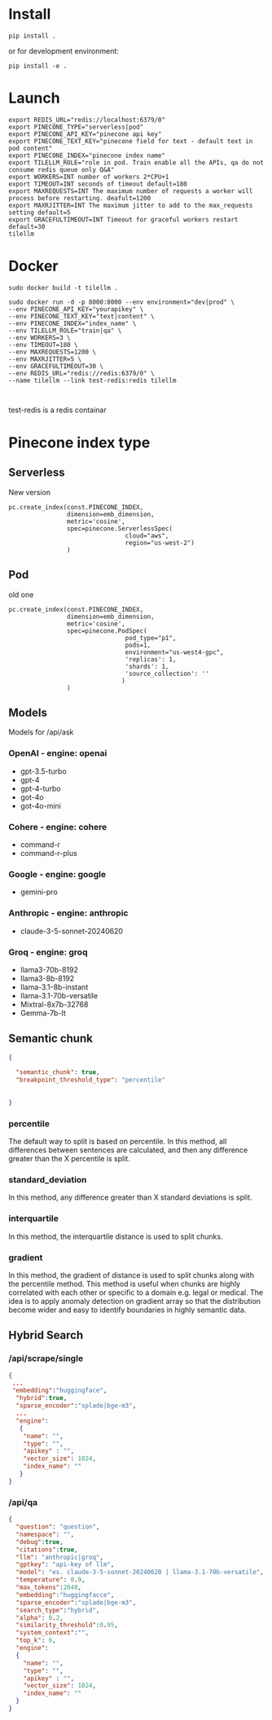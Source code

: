 
# Install
```commandline
pip install .
```
or for development environment:
```commandline
pip install -e .
```

# Launch


```commandline
export REDIS_URL="redis://localhost:6379/0"
export PINECONE_TYPE="serverless|pod"
export PINECONE_API_KEY="pinecone api key"
export PINECONE_TEXT_KEY="pinecone field for text - default text in pod content"
export PINECONE_INDEX="pinecone index name"
export TILELLM_ROLE="role in pod. Train enable all the APIs, qa do not consume redis queue only Q&A"
export WORKERS=INT number of workers 2*CPU+1
export TIMEOUT=INT seconds of timeout default=180
export MAXREQUESTS=INT The maximum number of requests a worker will process before restarting. deafult=1200
export MAXRJITTER=INT The maximum jitter to add to the max_requests setting default=5
export GRACEFULTIMEOUT=INT Timeout for graceful workers restart default=30 
tilellm 
```

# Docker

```
sudo docker build -t tilellm .
```


```
sudo docker run -d -p 8000:8000 --env environment="dev|prod" \
--env PINECONE_API_KEY="yourapikey" \
--env PINECONE_TEXT_KEY="text|content" \
--env PINECONE_INDEX="index_name" \
--env TILELLM_ROLE="train|qa" \
--env WORKERS=3 \
--env TIMEOUT=180 \
--env MAXREQUESTS=1200 \
--env MAXRJITTER=5 \
--env GRACEFULTIMEOUT=30 \
--env REDIS_URL="redis://redis:6379/0" \
--name tilellm --link test-redis:redis tilellm

 
```

test-redis is a redis containar 

# Pinecone index type

## Serverless 
New version

```
pc.create_index(const.PINECONE_INDEX, 
                dimension=emb_dimension, 
                metric='cosine',
                spec=pinecone.ServerlessSpec(
                                cloud="aws",
                                region="us-west-2")
                )
```


## Pod
old one

```
pc.create_index(const.PINECONE_INDEX, 
                dimension=emb_dimension, 
                metric='cosine', 
                spec=pinecone.PodSpec(
                                pod_type="p1",
                                pods=1,
                                environment="us-west4-gpc",
                                'replicas': 1,
                                'shards': 1,
                                'source_collection': ''
                               )
                )
```

## Models
Models for /api/ask

### OpenAI - engine: openai
- gpt-3.5-turbo
- gpt-4
- gpt-4-turbo
- got-4o
- got-4o-mini

### Cohere - engine: cohere
- command-r
- command-r-plus

### Google - engine: google
- gemini-pro

### Anthropic - engine: anthropic
- claude-3-5-sonnet-20240620

### Groq - engine: groq
- llama3-70b-8192
- llama3-8b-8192
- llama-3.1-8b-instant
- llama-3.1-70b-versatile
- Mixtral-8x7b-32768
- Gemma-7b-It

## Semantic chunk

```json
{
  
  "semantic_chunk": true,
  "breakpoint_threshold_type": "percentile"
  
  
}

```
### percentile
The default way to split is based on percentile. In this method, all differences between sentences are calculated, and then any difference greater than the X percentile is split.

### standard_deviation
In this method, any difference greater than X standard deviations is split.

### interquartile
In this method, the interquartile distance is used to split chunks.

### gradient
In this method, the gradient of distance is used to split chunks along with the percentile method. This method is useful when chunks are highly correlated with each other or specific to a domain e.g. legal or medical. The idea is to apply anomaly detection on gradient array so that the distribution become wider and easy to identify boundaries in highly semantic data.


## Hybrid Search

### /api/scrape/single

```json
{
 ...
 "embedding":"huggingface",
  "hybrid":true,
  "sparse_encoder":"splade|bge-m3",
  ... 
  "engine":
   {
    "name": "",
    "type": "",
    "apikey" : "",
    "vector_size": 1024,
    "index_name": "" 
   }  
}
```

### /api/qa

```json
{
  "question": "question",
  "namespace": "",
  "debug":true,
  "citations":true,
  "llm": "anthropic|groq",
  "gptkey": "api-key of llm",
  "model": "es. claude-3-5-sonnet-20240620 | llama-3.1-70b-versatile",
  "temperature": 0.9,
  "max_tokens":2048,
  "embedding":"huggingfacce",
  "sparse_encoder":"splade|bge-m3",
  "search_type":"hybrid",
  "alpha": 0.2,
  "similarity_threshold":0.95,
  "system_context":"",
  "top_k": 6,
  "engine":
  {
    "name": "",
    "type": "",
    "apikey" : "",
    "vector_size": 1024,
    "index_name": "" 
  }
}
```
